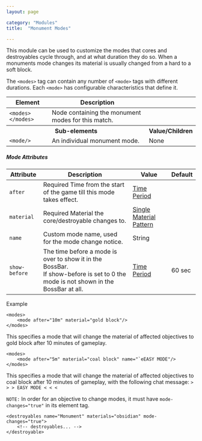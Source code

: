 ```yaml
---
layout: page

category: "Modules"
title:  "Monument Modes"

---
```


This module can be used to customize the modes that cores and destroyables cycle through, and at what duration they do so. When a monuments mode changes its material is usually changed from a hard to a soft block.

The `<modes>` tag can contain any number of `<mode>` tags with different durations. Each `<mode>` has configurable characteristics that define it.
<div class='table-responsive'>
  <table class='table table-striped table-condensed'>
    <thead>
      <tr>
        <th>Element</th>
        <th>Description</th>
        <th></th>
      </tr>
    </thead>
    <tbody>
      <tr>
        <td>
          <span class='highlight'>
            <code>&lt;modes&gt; &lt;/modes&gt;</code>
          </span>
        </td>
        <td>Node containing the monument modes for this match.</td>
        <td></td>
      </tr>
      <tr>
        <th colspan='2'>Sub-elements</th>
        <th>Value/Children</th>
      </tr>
      <tr>
        <td>
          <span class='highlight'>
            <code>&lt;mode/&gt;</code>
          </span>
        </td>
        <td>An individual monument mode.</td>
        <td>
          <span class='label label-default'>None</span>
        </td>
      </tr>
    </tbody>
  </table>
</div>
<h5>Mode Attributes</h5>
<div class='table-responsive'>
  <table class='table table-striped table-condensed'>
    <thead>
      <tr>
        <th>Attribute</th>
        <th>Description</th>
        <th>Value</th>
        <th>Default</th>
      </tr>
    </thead>
    <tbody>
      <tr>
        <td>
          <code>after</code>
        </td>
        <td>
          <span class='label label-danger'>Required</span>
          Time from the start of the game till this mode takes effect.
        </td>
        <td>
          <a href='/reference/time_periods'>Time Period</a>
        </td>
        <td></td>
      </tr>
      <tr>
        <td>
          <code>material</code>
        </td>
        <td>
          <span class='label label-danger'>Required</span>
          Material the core/destroyable changes to.
        </td>
        <td>
          <a href='/reference/inventory#material_matchers'>Single Material Pattern</a>
        </td>
        <td></td>
      </tr>
      <tr>
        <td>
          <code>name</code>
        </td>
        <td>Custom mode name, used for the mode change notice.</td>
        <td>
          <span class='label label-primary'>String</span>
        </td>
        <td></td>
      </tr>
      <tr>
        <td>
          <code>show-before</code>
        </td>
        <td>
          The time before a mode is over to show it in the BossBar.<br/>
          If show-before is set to 0 the mode is not shown in the BossBar at all.
        </td>
        <td>
          <a href='/reference/time_periods'>Time Period</a>
        </td>
        <td>
          60 sec
        </td>
      </tr>
    </tbody>
  </table>
</div>
Example

    <modes>
        <mode after="10m" material="gold block"/>
    </modes>

This specifies a mode that will change the material of affected objectives to gold block after 10 minutes of gameplay.

    <modes>
        <mode after="5m" material="coal block" name="`eEASY MODE"/>
    </modes>

This specifies a mode that will change the material of affected objectives to coal block after 10 minutes of gameplay, with the following chat message: `> > > EASY MODE < < <`

`NOTE:` In order for an objective to change modes, it must have `mode-changes="true"` in its element tag.

    <destroyables name="Monument" materials="obsidian" mode-changes="true">
        <!-- destroyables... -->
    </destroyable>
